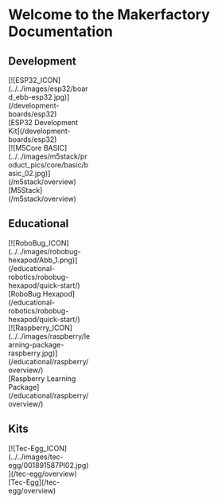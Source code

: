 # Welcome to the Makerfactory Documentation

## Development

<div markdown="span" class="float-container">
  <div markdown="span" class="slight-padding text-center bottom-aligned" style="width: 33%">
    [![ESP32_ICON](../../images/esp32/board_ebb-esp32.jpg)](/development-boards/esp32)
    <br>
    [ESP32 Development Kit](/development-boards/esp32)
  </div>
  <!--
  <div markdown="span" class="slight-padding text-center bottom-aligned" style="width: 33%">
    [![SensorIO_ICON](../../images/icons/ICON_sensorio.png)](development-boards/sensorio)
    <br>
    [SensorIO Development Kit](development-boards/sensorio)
  </div>
  -->
  <div markdown="span" class="slight-padding text-center bottom-aligned" style="width: 33%">
    [![M5Core BASIC](../../images/m5stack/product_pics/core/basic/basic_02.jpg)](/m5stack/overview)
    <br>
    [M5Stack](/m5stack/overview)
  </div>
</div>

## Educational

<div markdown="span" class="float-container">
  <div markdown="span" class="slight-padding text-center bottom-aligned" style="width: 33%">
    [![RoboBug_ICON](../../images/robobug-hexapod/Abb_1.png)](/educational-robotics/robobug-hexapod/quick-start/)
    <br>
    [RoboBug Hexapod](/educational-robotics/robobug-hexapod/quick-start/)
  </div>
  <div markdown="span" class="slight-padding text-center bottom-aligned" style="width: 33%">
    [![Raspberry_ICON](../../images/raspberry/learning-package-raspberry.jpg)](/educational/raspberry/overview/)
    <br>
    [Raspberry Learning Package](/educational/raspberry/overview/)
  </div>
</div>

## Kits

<div markdown="span" class="float-container text-center">
  <div markdown="span" class="pull-left" style="width: 33%">
    [![Tec-Egg_ICON](../../images/tec-egg/001891587PI02.jpg)](/tec-egg/overview)
    <br>
    [Tec-Egg](/tec-egg/overview)
  </div>
</div>
